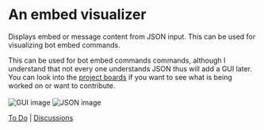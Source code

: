 # An embed visualizer

Displays embed or message content from JSON input. This can be used for visualizing bot embed commands.  

This can be used for bot embed commands commands, although I understand that not every one understands JSON thus will add a GUI later.  
You can look into the [project boards](https://github.com/Glitchii/embedbuilder/projects/3) if you want to see what is being worked on or want to contribute.
<br>
<br>
![GUI image](https://raw.githubusercontent.com/Glitchii/embedbuilder/master/assets/media/gui.png) ![JSON image](https://raw.githubusercontent.com/Glitchii/embedbuilder/master/assets/media/json.png)  

[To Do](https://github.com/Glitchii/embedbuilder/projects/3) | [Discussions](https://github.com/Glitchii/embedbuilder/discussions/1)